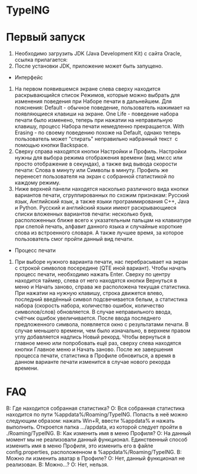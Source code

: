 # TypeING
# Первый запуск
1. Необходимо загрузить JDK (Java Development Kit) с сайта Oracle, ссылка прилагается: 
2. После установки JDK, приложение может быть запущено. 
- Интерфейс
1. На первом появившемся экране слева сверху находится раскрывающийся список Режимов, которые можно выбрать для изменения поведения при Наборе печати в дальнейшем. Для пояснения: Default - обычное поведение, пользователь нажимает на появляющиеся клавиши на экране. One Life - поведение набора печати было изменено, теперь при нажатии на неправильную клавишу, процесс Набора печати немедленно прекращается. With Erasing - по своему поведению похоже на Default, однако теперь пользователь может "стирать" неправильно набранный текст  с помощью кнопки Backspace. 
2. Сверху справа находятся кнопки Настройки и Профиль. Настройки нужны для выбора режима отображения времени (вид мм:сс или просто отображение в секундах), а также вид вывода скорости печати: Слова в минуту или Символы в минуту. Профиль же перенесет пользователя на экран с собранной статистикой по каждому режиму. 
3. Ниже верхней панели находятся насколько различного вида кнопки вариантов печати, сгруппированных по схожим признакам: Русский язык, Английский язык, а также языки программирования C++, Java и Python. Русский и английский языки имеют раскрывающиеся списки вложенных вариантов печати: несколько букв, расположенных ближе всего к указательным пальцам на клавиатуре при слепой печать, алфавит данного языка и случайные короткие слова из встроенного словаря. А также лучшее время, за которое пользователь смог пройти данный вид печати. 
- Процесс печати
1. При выборе нужного варианта печати, нас перебрасывает на экран с строкой символов посередине (QTE иной вариант). Чтобы начать процесс печати, необходимо нажать Enter. Сверху по центру находится таймер, слева от него находятся кнопки Вернуться в меню и Начать заново, справа же расположена текущая статистика. При нажатии на нужную клавишу, строка движется влево, последний введённый символ подсвечивается белым, а статистика набора (скорость набора, количество ошибок, количество символов/слов) обновляется. В случае неправильного ввода, счётчик ошибок увеличивается. После ввода последнего предложенного символа, появляется окно с результатами печати. В случае меньшего времени, чем было изначально, в верхнем правом углу добавляется надпись Новый рекорд. Чтобы вернуться в главное меню или попробовать ещё раз, сверху слева находятся кнопки Главное меню и Начать заново. После же завершения процесса печати, статистика в Профиле обновиться, а время в данном варианте печати изменится в случае нового рекорда времени. 

# FAQ
В: Где находится собранная статистика? 
О: Вся собранная статистика находится по пути %appdata%/Roaming/TypeING. Попасть в неё можно следующим образом: нажать Win+R, ввести %appdata% и нажать выполнить. Откроется папка .../appdata, из которой следует пройти в ./Roaming/TypeING.
В: Как изменить имя в меню Профиля? 
О: На данный момент мы не реализовали данный функционал. Единственный способ изменить имя в меню Профиля, это изменить его в файле config.properties, расположенном в %appdata%/Roaming/TypeING.
В: Можно ли изменить аватар в Профиле? 
О: Нет, данный функционал не реализован. 
В: Можно...? 
О: Нет, нельзя.
